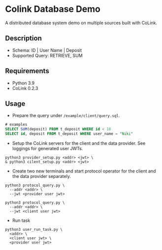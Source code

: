 # Colink Database Demo

A distributed database system demo on multiple sources built with CoLink.

## Description

+ Schema: ID | User Name | Deposit
+ Supported Query: RETRIEVE, SUM

## Requirements

+ Python 3.9
+ CoLink 0.2.3

## Usage

+ Prepare the query under `/example/client/query.sql`.

```sql
# examples
SELECT SUM(deposit) FROM t_deposit WHERE id < 18
SELECT id, deposit FROM t_deposit WHERE user_name = "Niki"
```

+ Setup the CoLink servers for the client and the data provider. See loggings for generated user JWTs.

```shell
python3 provider_setup.py <addr> <jwt> \
& python3 cilent_setup.py <addr> <jwt>
```

+ Create two new terminals and start protocol operator for the client and the data provider separately.

```shell
python3 protocol_query.py \
  --addr <addr> \
  --jwt <provider user jwt>
```

```shell
python3 protocol_query.py \
  --addr <addr> \
  --jwt <client user jwt>
```

+ Run task

```shell
python3 user_run_task.py \
  <addr> \
  <client user jwt> \
  <provider user jwt>
```

